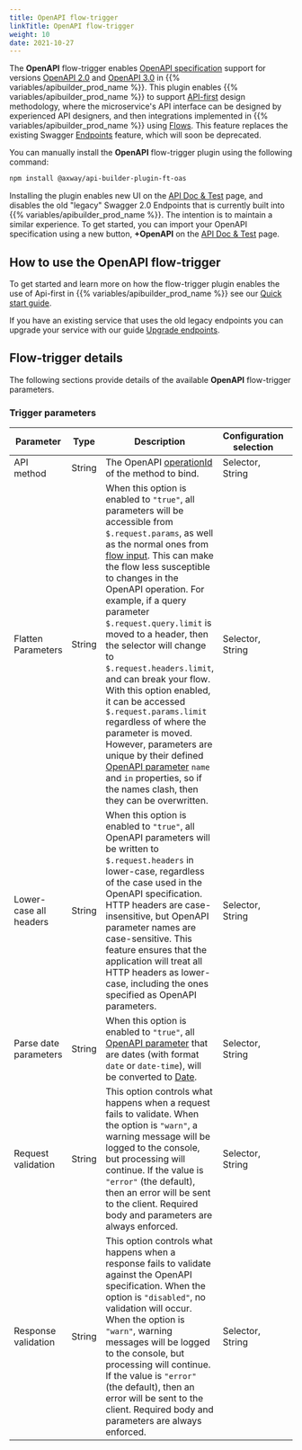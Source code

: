 ```yaml
---
title: OpenAPI flow-trigger
linkTitle: OpenAPI flow-trigger
weight: 10
date: 2021-10-27
---
```


The **OpenAPI** flow-trigger enables [OpenAPI specification](https://swagger.io/resources/open-api/) support for versions [OpenAPI 2.0](https://swagger.io/specification/v2/) and [OpenAPI 3.0](https://swagger.io/specification/) in {{% variables/apibuilder_prod_name %}}. This plugin enables {{% variables/apibuilder_prod_name %}} to support [API-first](https://blog.axway.com/amplify-products/api-management/api-first-design) design methodology, where the microservice's API interface can be designed by experienced API designers, and then integrations implemented in {{% variables/apibuilder_prod_name %}} using [Flows](/docs/developer_guide/flows). This feature replaces the existing Swagger [Endpoints](/docs/developer_guide/flows/manage_endpoints) feature, which will soon be deprecated.

You can manually install the **OpenAPI** flow-trigger plugin using the following command:

```bash
npm install @axway/api-builder-plugin-ft-oas
```

Installing the plugin enables new UI on the [API Doc & Test](/docs/developer_guide/console#api-doc-test-tab) page, and disables the old "legacy" Swagger 2.0 Endpoints that is currently built into {{% variables/apibuilder_prod_name %}}. The intention is to maintain a similar experience. To get started, you can import your OpenAPI specification using a new button, **+OpenAPI** on the [API Doc & Test](/docs/developer_guide/console#api-doc-test-tab) page.

## How to use the OpenAPI flow-trigger

To get started and learn more on how the flow-trigger plugin enables the use of Api-first in {{% variables/apibuilder_prod_name %}} see our [Quick start guide](/docs/guide_openapi/quick_start).

If you have an existing service that uses the old legacy endpoints you can upgrade your service with our guide [Upgrade endpoints](/docs/updates/upgrade_endpoints).

## Flow-trigger details

The following sections provide details of the available **OpenAPI** flow-trigger parameters.

### Trigger parameters

| Parameter | Type | Description | Configuration selection | Default | Required |
| --- | --- | --- | --- | --- | --- |
| API method | String | The OpenAPI [operationId](https://swagger.io/specification/#operationObject) of the method to bind. | Selector, String | - | Yes |
| Flatten Parameters | String | When this option is enabled to `"true"`, all parameters will be accessible from `$.request.params`, as well as the normal ones from [flow input](#flow-inputs). This can make the flow less susceptible to changes in the OpenAPI operation. For example, if a query parameter `$.request.query.limit` is moved to a header, then the selector will change to `$.request.headers.limit`, and can break your flow. With this option enabled, it can be accessed `$.request.params.limit` regardless of where the parameter is moved. However, parameters are unique by their defined [OpenAPI parameter](https://github.com/OAI/OpenAPI-Specification/blob/main/versions/3.0.3.md#parameterObject) `name` and `in` properties, so if the names clash, then they can be overwritten. | Selector, String | false | No |
| Lower-case all headers | String | When this option is enabled to `"true"`, all OpenAPI parameters will be written to `$.request.headers` in lower-case, regardless of the case used in the OpenAPI specification. HTTP headers are case-insensitive, but OpenAPI parameter names are case-sensitive. This feature ensures that the application will treat all HTTP headers as lower-case, including the ones specified as OpenAPI parameters. | Selector, String | false | No |
| Parse date parameters | String | When this option is enabled to `"true"`, all [OpenAPI parameter](https://github.com/OAI/OpenAPI-Specification/blob/main/versions/3.0.3.md#parameterObject) that are dates (with format `date` or `date-time`), will be converted to [Date](https://developer.mozilla.org/en-US/docs/Web/JavaScript/Reference/Global_Objects/Date). | Selector, String | false | No |
| Request validation | String | This option controls what happens when a request fails to validate. When the option is `"warn"`, a warning message will be logged to the console, but processing will continue. If the value is `"error"` (the default), then an error will be sent to the client. Required body and parameters are always enforced. | Selector, String | error | No |
| Response validation | String | This option controls what happens when a response fails to validate against the OpenAPI specification. When the option is `"disabled"`, no validation will occur. When the option is `"warn"`, warning messages will be logged to the console, but processing will continue. If the value is `"error"` (the default), then an error will be sent to the client. Required body and parameters are always enforced. | Selector, String | error | No |
